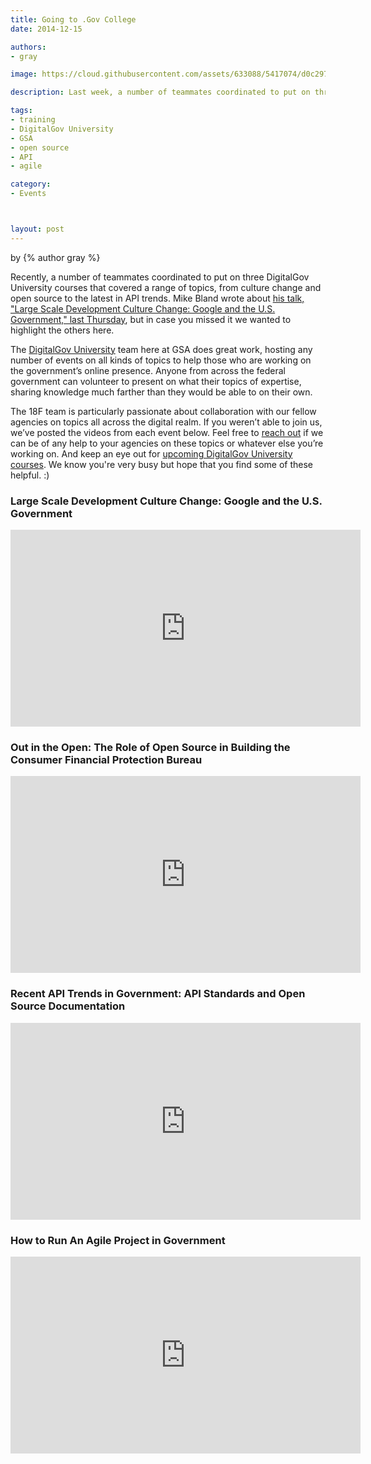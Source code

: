 ```yaml
---
title: Going to .Gov College
date: 2014-12-15

authors:
- gray

image: https://cloud.githubusercontent.com/assets/633088/5417074/d0c29728-8203-11e4-8fec-f01869ae201c.png

description: Last week, a number of teammates coordinated to put on three DigitalGov University courses that covered a range of topics, from culture change and open source to the latest in API trends.

tags:
- training
- DigitalGov University
- GSA
- open source
- API
- agile

category:
- Events



layout: post
---
```

by {% author gray %}  

Recently, a number of teammates coordinated to put on three DigitalGov University courses that covered a range of topics, from culture change and open source to the latest in API trends. Mike Bland wrote about [his talk, "Large Scale Development Culture Change: Google and the U.S. Government," last Thursday](https://18f.gsa.gov/2014/12/11/large-scale-development-culture-change/), but in case you missed it we wanted to highlight the others here.

<!-- more -->

The [DigitalGov University](https://www.digitalgov.gov/digitalgov-university/) team here at GSA does great work, hosting any number of events on all kinds of topics to help those who are working on the government’s online presence.  Anyone from across the federal government can volunteer to present on what their topics of expertise, sharing knowledge much farther than they would be able to on their own.

The 18F team is particularly passionate about collaboration with our fellow agencies on topics all across the digital realm.  If you weren’t able to join us, we’ve posted the videos from each event below.  Feel free to [reach out](mailto:18f@gsa.gov) if we can be of any help to your agencies on these topics or whatever else you’re working on.  And keep an eye out for [upcoming DigitalGov University courses](https://www.digitalgov.gov/events/).  We know you're very busy but hope that you find some of these helpful.  :)

### Large Scale Development Culture Change: Google and the U.S. Government  

<iframe width="560" height="315" src="https://www.youtube-nocookie.com/embed/CWSLSHljQLM" frameborder="0" allowfullscreen></iframe>

### Out in the Open: The Role of Open Source in Building the Consumer Financial Protection Bureau  

<iframe width="560" height="315" src="https://www.youtube-nocookie.com/embed/tce1B02ZGqc" frameborder="0" allowfullscreen></iframe>

### Recent API Trends in Government: API Standards and Open Source Documentation  

<iframe width="560" height="315" src="https://www.youtube-nocookie.com/embed/ZRhRU5y0jEk" frameborder="0" allowfullscreen></iframe>

### How to Run An Agile Project in Government

<iframe width="560" height="315" src="https://www.youtube-nocookie.com/embed/FpBjClJTVQ0" frameborder="0" allowfullscreen></iframe>
